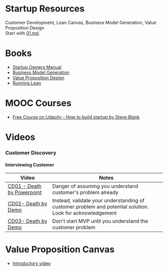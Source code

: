 
# Startup Resources 
Customer Development, Lean Canvas, Business Model Generation, Value Proposition Design  
Start with [01.md](01.md).

# Books 
   
- [Startup Owners Manual](https://www.amazon.com/Startup-Owners-Manual-Step-Step/dp/0984999302/ref=tmm_hrd_rent_sr?_encoding=UTF8&selectObb=rent&qid=&sr=) 
- [Business Model Generation](https://www.amazon.com/Business-Model-Generation-Visionaries-Challengers/dp/0470876417/ref=sr_1_1?s=books&ie=UTF8&qid=1525051826&sr=1-1&keywords=business+model+generation&dpID=61wumph8%252B4L&preST=_SX218_BO1,204,203,200_QL40_&dpSrc=srch)
- [Value Proposition Design](https://www.amazon.com/Value-Proposition-Design-Customers-Strategyzer/dp/1118968050/ref=sr_1_3?s=books&ie=UTF8&qid=1525051826&sr=1-3&keywords=business+model+generation)
- [Running Lean](https://www.amazon.com/Running-Lean-Iterate-Plan-Works/dp/1449305172/ref=sr_1_1?s=books&ie=UTF8&qid=1525051909&sr=1-1&keywords=lean+canvas&dpID=51tCIG3jMzL&preST=_SY291_BO1,204,203,200_QL40_&dpSrc=srch)

# MOOC Courses    
 - [Free Course on Udacity - How to build startup by Steve Blank](https://www.udacity.com/course/how-to-build-a-startup--ep245)
 
# Videos

### Customer Discovery  


#### Interviewing Customer

|Video    |Notes|
|-------------|----------|
|[CD01 - Death by Powerpoint](https://vimeo.com/76171146)|Danger of assuming you understand customer's problem already|
|[CD02- Death by Demo](https://vimeo.com/76390080)|Instead, validate your understanding of customer problem and potential solution. Look for acknowledgement|
|[CD03- Death by Demo](https://vimeo.com/76172223)|Don't start MVP until you understand the customer problem|



# Value Proposition Canvas
 - [Introductory video](https://vimeo.com/201197034)
